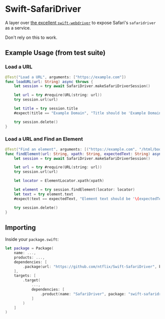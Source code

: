 # Swift-SafariDriver

A layer over [the excellent `swift-webdriver`](https://github.com/thebrowsercompany/swift-webdriver) to expose Safari's `safaridriver` as a service.

Don't rely on this to work.

## Example Usage (from test suite)

### Load a URL

```swift
@Test("Load a URL", arguments: ["https://example.com"])
func loadURL(url: String) async throws {
    let session = try await SafariDriver.makeSafariDriverSession()

    let url = try #require(URL(string: url))
    try session.url(url)

    let title = try session.title
    #expect(title == "Example Domain", "Title should be 'Example Domain', got '\(title)'")

    try session.delete()
}
```

### Load a URL and Find an Element

```swift
@Test("Find an element", arguments: [("https://example.com", "/html/body/div/h1", "Example Domain")])
func findElement(url: String, xpath: String, expectedText: String) async throws {
    let session = try await SafariDriver.makeSafariDriverSession()

    let url = try #require(URL(string: url))
    try session.url(url)

    let locator = ElementLocator.xpath(xpath)

    let element = try session.findElement(locator: locator)
    let text = try element.text
    #expect(text == expectedText, "Element text should be '\(expectedText)', got '\(text)'")

    try session.delete()
}
```

## Importing

Inside your `package.swift`:

```swift
let package = Package(
    name: ...,
    products: ...,
    dependencies: [
        .package(url: "https://github.com/ntflix/Swift-SafariDriver", branch: "main")
    ],
    targets: [
        .target(
            ...,
            dependencies: [
                .product(name: "SafariDriver", package: "swift-safaridriver")
            ]
        )
    ]
)
```
